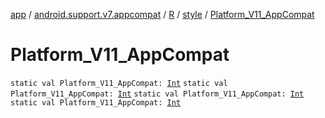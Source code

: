 [app](../../../index.md) / [android.support.v7.appcompat](../../index.md) / [R](../index.md) / [style](index.md) / [Platform_V11_AppCompat](.)

# Platform_V11_AppCompat

`static val Platform_V11_AppCompat: `[`Int`](https://kotlinlang.org/api/latest/jvm/stdlib/kotlin/-int/index.html)
`static val Platform_V11_AppCompat: `[`Int`](https://kotlinlang.org/api/latest/jvm/stdlib/kotlin/-int/index.html)
`static val Platform_V11_AppCompat: `[`Int`](https://kotlinlang.org/api/latest/jvm/stdlib/kotlin/-int/index.html)
`static val Platform_V11_AppCompat: `[`Int`](https://kotlinlang.org/api/latest/jvm/stdlib/kotlin/-int/index.html)
